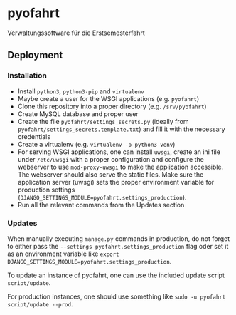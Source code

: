 # pyofahrt
Verwaltungssoftware für die Erstsemesterfahrt

## Deployment

### Installation

* Install `python3`, `python3-pip` and `virtualenv`
* Maybe create a user for the WSGI applications (e.g. `pyofahrt`)
* Clone this repository into a proper directory (e.g. `/srv/pyofahrt`)
* Create MySQL database and proper user
* Create the file `pyofahrt/settings_secrets.py` (ideally from `pyofahrt/settings_secrets.template.txt`) and fill it with the necessary credentials
* Create a virtualenv (e.g. `virtualenv -p python3 venv`)
* For serving WSGI applications, one can install `uwsgi`, create an ini file under `/etc/uwsgi` with a proper configuration and configure the webserver to use `mod-proxy-uwsgi` to make the application accessible. The webserver should also serve the static files. Make sure the application server (uwsgi) sets the proper environment variable for production settings (`DJANGO_SETTINGS_MODULE=pyofahrt.settings_production`).
* Run all the relevant commands from the Updates section

### Updates

When manually executing `manage.py` commands in production, do not forget to either pass the `--settings pyofahrt.settings_production` flag oder set it as an environment variable like `export DJANGO_SETTINGS_MODULE=pyofahrt.settings_production`.

To update an instance of pyofahrt, one can use the included update script `script/update`.

For production instances, one should use something like `sudo -u pyofahrt script/update --prod`.
